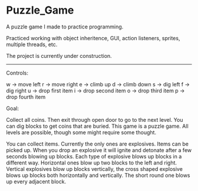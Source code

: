 # Puzzle_Game

A puzzle game I made to practice programming.

Practiced working with object inheritence, GUI, action listeners, sprites, multiple threads, etc.

The project is currently under construction.

---------------------------------------------------

Controls:

w -> move left
r -> move right
e -> climb up
d -> climb down
s -> dig left
f -> dig right
u -> drop first item
i -> drop second item
o -> drop third item
p -> drop fourth item

Goal:

Collect all coins.  Then exit through open door to go to the next level. You can dig blocks to get coins that are buried.  This game is a puzzle game.  All levels are possible, though some might require some thought.  

You can collect items.  Currently the only ones are explosives.  Items can be picked up.  When you drop an explosive it will ignite and detonate after a few seconds blowing up blocks.  Each type of explosive blows up blocks in a different way.  Horizontal ones blow up two blocks to the left and right.  Vertical explosives blow up blocks vertically, the cross shaped explosive blows up blocks both horizontally and vertically.  The short round one blows up every adjacent block.  